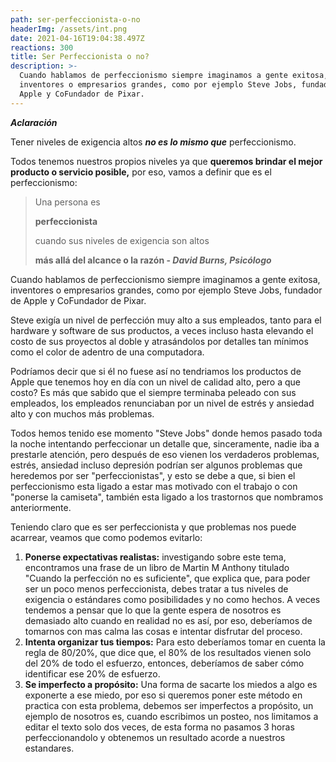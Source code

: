 ```yaml
---
path: ser-perfeccionista-o-no
headerImg: /assets/int.png
date: 2021-04-16T19:04:38.497Z
reactions: 300
title: Ser Perfeccionista o no?
description: >-
  Cuando hablamos de perfeccionismo siempre imaginamos a gente exitosa,
  inventores o empresarios grandes, como por ejemplo Steve Jobs, fundador de
  Apple y CoFundador de Pixar.
---
```

**_Aclaración_**

Tener niveles de exigencia altos _**no es lo mismo que**_ perfeccionismo.

Todos tenemos nuestros propios niveles ya que **queremos brindar el mejor producto o servicio posible,** por eso, vamos a definir que es el perfeccionismo:

> Una persona es 
>
> **perfeccionista**
>
>  cuando sus niveles de exigencia son altos 
>
> **más allá del alcance o la razón - _David Burns, Psicólogo_**

Cuando hablamos de perfeccionismo siempre imaginamos a gente exitosa, inventores o empresarios grandes, como por ejemplo Steve Jobs, fundador de Apple y CoFundador de Pixar.

Steve exigía un nivel de perfección muy alto a sus empleados, tanto para el hardware y software de sus productos, a veces incluso hasta elevando el costo de sus proyectos al doble y atrasándolos por detalles tan mínimos como el color de adentro de una computadora.



Podríamos decir que si él no fuese así no tendriamos los productos de Apple que tenemos hoy en día con un nivel de calidad alto, pero a que costo? Es más que sabido que el siempre terminaba peleado con sus empleados, los empleados renunciaban por un nivel de estrés y ansiedad alto y con muchos más problemas.



Todos hemos tenido ese momento "Steve Jobs" donde hemos pasado toda la noche intentando perfeccionar un detalle que, sinceramente, nadie iba a prestarle atención, pero después de eso vienen los verdaderos problemas, estrés, ansiedad incluso depresión podrían ser algunos problemas que heredemos por ser "perfeccionistas", y esto se debe a que, si bien el perfeccionismo esta ligado a estar mas motivado con el trabajo o con "ponerse la camiseta", también esta ligado a los trastornos que nombramos anteriormente.

Teniendo claro que es ser perfeccionista y que problemas nos puede acarrear, veamos que como podemos evitarlo:

1. **Ponerse expectativas realistas:** investigando sobre este tema, encontramos una frase de un libro de Martin M Anthony titulado "Cuando la perfección no es suficiente", que explica que, para poder ser un poco menos perfeccionista, debes tratar a tus niveles de exigencia o estándares como posibilidades y no como hechos. A veces tendemos a pensar que lo que la gente espera de nosotros es demasiado alto cuando en realidad no es así, por eso, deberíamos de tomarnos con mas calma las cosas e intentar disfrutar del proceso.
2. **Intenta organizar tus tiempos:** Para esto deberíamos tomar en cuenta la regla de 80/20%, que dice que, el 80% de los resultados vienen solo del 20% de todo el esfuerzo, entonces, deberíamos de saber cómo identificar ese 20% de esfuerzo.
3. **Se imperfecto a propósito:** Una forma de sacarte los miedos a algo es exponerte a ese miedo, por eso si queremos poner este método en practica con esta problema, debemos ser imperfectos a propósito, un ejemplo de nosotros es, cuando escribimos un posteo, nos limitamos a editar el texto solo dos veces, de esta forma no pasamos 3 horas perfeccionandolo y obtenemos un resultado acorde a nuestros estandares.
